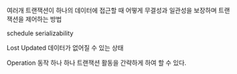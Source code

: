 여러개 트랜잭션이 하나의 데이터에 접근할 때 어떻게 무결성과 일관성을 보장하며 트랜잭션을 제어하는 방법

schedule
serializability

Lost Updated 데이터가 없어질 수 있는 상태

Operation 동작 하나 하나
트랜잭션 활동을 간략하게 하여 할 수 있다.
